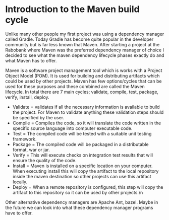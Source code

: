 # Introduction to the Maven build cycle

Unlike many other people my first project was using a dependency manager called Gradle. Today Gradle has become quite popular in the developer community but is far less known that Maven. After starting a project at the Rabobank where Maven was the preferred dependency manager of choice I decided to see what the maven dependency lifecycle phases exactly do and what Maven has to offer.

Maven is a software project management  tool which is works with a Project Object Model (POM). It is used for building and distributing artifacts which could be used by other projects. Maven has few options/cycles that can be used for these purposes and these combined are called the Maven lifecycle. In total there are 7 main cycles; validate, compile, test, package, verify, install, deploy.

* Validate = validates if all the necessary information is available to build the project. For Maven to validate anything these validation steps should be specified by the user. 
* Compile = Compiles the code, so it will translate the code written in the specific source language into computer executable code.
* Test = The compiled code will be tested with a suitable unit testing framework.
* Package = The compiled code will be packaged in a distributable format, war or jar.
* Verify = This will execute checks on integration test results that will ensure the quality of the code.
* Install = Maven is installed on a specific location on your computer. When executing install this will copy the artifact to the local repository inside the maven destination so other projects can use this artifact locally. 
* Deploy = When a remote repository is configured, this step will copy the artifact to this repository so it can be used by other projects.\n

Other alternative dependency managers are Apache Ant, bazel. Maybe in the future we can look into what these dependency manager programs have to offer.

